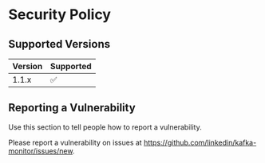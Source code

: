 # Security Policy

## Supported Versions



| Version | Supported          |
| ------- | ------------------ |
| 1.1.x   | :white_check_mark: |



## Reporting a Vulnerability

Use this section to tell people how to report a vulnerability.

Please report a vulnerability on issues at https://github.com/linkedin/kafka-monitor/issues/new.
